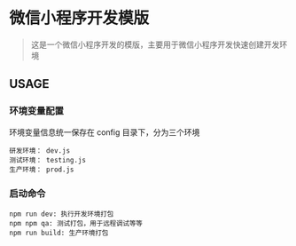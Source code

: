 # 微信小程序开发模版

> 这是一个微信小程序开发的模版，主要用于微信小程序开发快速创建开发环境

## USAGE

### 环境变量配置

环境变量信息统一保存在 config 目录下，分为三个环境

    研发环境： dev.js
    测试环境： testing.js
    生产环境： prod.js

### 启动命令

    npm run dev: 执行开发环境打包
    npm npm qa: 测试打包，用于远程调试等等
    npm run build: 生产环境打包
